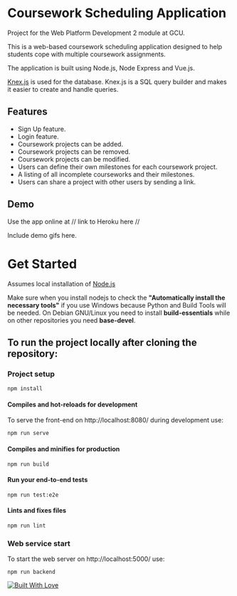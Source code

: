 # Coursework Scheduling Application
Project for the Web Platform Development 2 module at GCU. 

This is a web-based coursework scheduling application designed to help students cope with multiple coursework assignments. 

The application is built using Node.js, Node Express and Vue.js.

[Knex.js](http://knexjs.org/) is used for the database. Knex.js is a SQL query builder and makes it easier to create and handle queries. 

## Features
- Sign Up feature.
- Login feature.
- Coursework projects can be added.
- Coursework projects can be removed.
- Coursework projects can be modified.
- Users can define their own milestones for each coursework project.
- A listing of all incomplete courseworks and their milestones.
- Users can share a project with other users by sending a link. 

## Demo

Use the app online at // link to Heroku here //

Include demo gifs here.
# Get Started
Assumes local installation of [Node.js](https://nodejs.org/)

Make sure when you install nodejs to check the **"Automatically install the necessary tools"** if you use Windows because Python and Build Tools will be needed. On Debian GNU/Linux you need to install **build-essentials** while on other repositories you need **base-devel**.

## To run the project locally after cloning the repository:
### Project setup
```
npm install
```

#### Compiles and hot-reloads for development
To serve the front-end on http://localhost:8080/ during development use:
```
npm run serve
```

#### Compiles and minifies for production
```
npm run build
```

#### Run your end-to-end tests
```
npm run test:e2e
```

#### Lints and fixes files
```
npm run lint
```

### Web service start
To start the web server on http://localhost:5000/ use:
```
npm run backend
```

[![Built With Love](http://forthebadge.com/images/badges/built-with-love.svg)](http://forthebadge.com)
